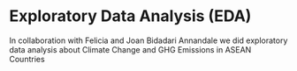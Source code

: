 # Exploratory Data Analysis (EDA)
In collaboration with Felicia and Joan Bidadari Annandale we did exploratory data analysis about Climate Change and GHG Emissions in ASEAN Countries
